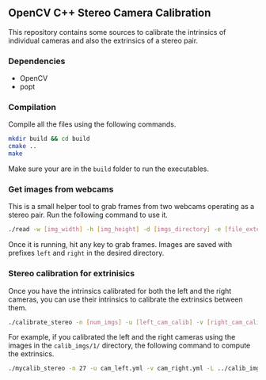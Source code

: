 ## OpenCV C++ Stereo Camera Calibration

This repository contains some sources to calibrate the intrinsics of individual cameras and also the extrinsics of a stereo pair.

### Dependencies

- OpenCV
- popt

### Compilation

Compile all the files using the following commands.

```bash
mkdir build && cd build
cmake ..
make
```

Make sure your are in the `build` folder to run the executables.

### Get images from webcams

This is a small helper tool to grab frames from two webcams operating as a stereo pair. Run the following command to use it.

```bash
./read -w [img_width] -h [img_height] -d [imgs_directory] -e [file_extension]
```

Once it is running, hit any key to grab frames. Images are saved with prefixes `left` and `right` in the desired directory.


### Stereo calibration for extrinisics

Once you have the intrinsics calibrated for both the left and the right cameras, you can use their intrinsics to calibrate the extrinsics between them.

```bash
./calibrate_stereo -n [num_imgs] -u [left_cam_calib] -v [right_cam_calib] -L [left_img_dir] -R [right_img_dir] -l [left_img_prefix] -r [right_img_prefix] -o [output_calib_file] -e [file_extension]
```

For example, if you calibrated the left and the right cameras using the images in the `calib_imgs/1/` directory, the following command to compute the extrinsics.

```bash
./mycalib_stereo -n 27 -u cam_left.yml -v cam_right.yml -L ../calib_imgs/1/ -R ../calib_imgs/1/ -l left -r right -o cam_stereo.yml -e jpg
```



